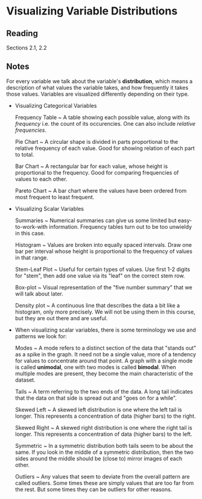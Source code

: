 # Visualizing Variable Distributions

## Reading

Sections 2.1, 2.2

## Notes

For every variable we talk about the variable's **distribution**, which means a description of what values the variable takes, and how frequently it takes those values. Variables are visualized differently depending on their type.

- Visualizing Categorical Variables

    Frequency Table
      ~ A table showing each possible value, along with its *frequency* i.e. the count of its occurencies. One can also include *relative frequencies*.

    Pie Chart
      ~ A circular shape is divided in parts proportional to the relative frequency of each value. Good for showing relation of each part to total.

    Bar Chart
      ~ A rectangular bar for each value, whose height is proportional to the frequency. Good for comparing frequencies of values to each other.

    Pareto Chart
      ~ A bar chart where the values have been ordered from most frequent to least frequent.

- Visualizing Scalar Variables

    Summaries
      ~ Numerical summaries can give us some limited but easy-to-work-with information. Frequency tables turn out to be too unwieldy in this case.

    Histogram
      ~ Values are broken into equally spaced intervals. Draw one bar per interval whose height is proportional to the frequency of values in that range.

    Stem-Leaf Plot
      ~ Useful for certain types of values. Use first 1-2 digits for "stem", then add one value via its "leaf" on the correct stem row.

    Box-plot
      ~ Visual representation of the "five number summary" that we will talk about later.

    Density plot
      ~ A continuous line that describes the data a bit like a histogram, only more precisely. We will not be using them in this course, but they are out there and are useful.

- When visualizing scalar variables, there is some terminology we use and patterns we look for:

    Modes
      ~ A mode refers to a distinct section of the data that "stands out" as a spike in the graph. It need not be a single value, more of a tendency for values to concentrate around that point. A graph with a single mode is called **unimodal**, one with two modes is called **bimodal**. When multiple modes are present, they become the main characteristic of the dataset.

    Tails
      ~ A term referring to the two ends of the data. A long tail indicates that the data on that side is spread out and "goes on for a while".

    Skewed Left
      ~ A skewed left distribution is one where the left tail is longer. This represents a concentration of data (higher bars) to the right.

    Skewed Right
      ~ A skewed right distribution is one where the right tail is longer. This represents a concentration of data (higher bars) to the left.

    Symmetric
      ~ In a symmetric distribution both tails seem to be about the same. If you look in the middle of a symmetric distribution, then the two sides around the middle should be (close to) mirror images of each other.

    Outliers
      ~ Any values that seem to deviate from the overall pattern are called outliers. Some times these are simply values that are too far from the rest. But some times they can be outliers for other reasons.

